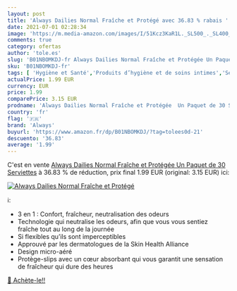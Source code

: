```yaml
---
layout: post
title: 'Always Dailies Normal Fraîche et Protégé avec 36.83 % rabais '
date: 2021-07-01 02:28:34
image: 'https://m.media-amazon.com/images/I/51Kcz3KaR1L._SL500_._SL400_.jpg'
comments: true
category: ofertas
author: 'tole.es'
slug: 'B01NBOMKDJ-fr Always Dailies Normal Fraîche et Protégée Un Paquet de 30...'
sku: 'B01NBOMKDJ-fr'
tags: [ 'Hygiène et Santé','Produits d’hygiène et de soins intimes','Serviettes hygièniques','always', ]
actualPrice: 1.99 EUR
currency: EUR
price: 1.99
comparePrice: 3.15 EUR
prodname: 'Always Dailies Normal Fraîche et Protégée  Un Paquet de 30 Serviettes'
country: 'fr'
flag: '🇫🇷'
brand: 'Always'
buyurl: 'https://www.amazon.fr/dp/B01NBOMKDJ/?tag=tolees0d-21'
descuento: '36.83'
average: '1.99'
---
```


C'est en vente [Always Dailies Normal Fraîche et Protégée  Un Paquet de 30 Serviettes](https://www.amazon.fr/dp/B01NBOMKDJ/?tag=tolees0d-21)  à  36.83 % de réduction, prix final  1.99 EUR (original: 3.15 EUR) ici:

[![Always Dailies Normal Fraîche et Protégé](https://m.media-amazon.com/images/I/51Kcz3KaR1L._SL500_._SL400_.jpg)](https://www.amazon.fr/dp/B01NBOMKDJ/?tag=tolees0d-21)

ℹ️:

- 3 en 1 : Confort, fraîcheur, neutralisation des odeurs
- Technologie qui neutralise les odeurs, afin que vous vous sentiez fraîche tout au long de la journée
- Si flexibles qu’ils sont imperceptibles
- Approuvé par les dermatologues de la Skin Health Alliance
- Design micro-aéré
- Protège-slips avec un cœur absorbant qui vous garantit une sensation de fraîcheur qui dure des heures

[🛒 Achète-le!!](https://www.amazon.fr/dp/B01NBOMKDJ/?tag=tolees0d-21)
